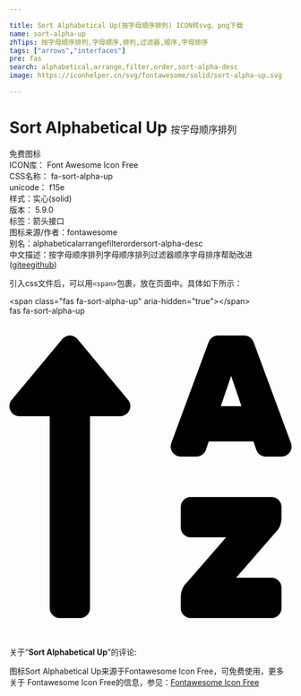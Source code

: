 ```yaml
---

title: Sort Alphabetical Up(按字母顺序排列) ICON转svg、png下载
name: sort-alpha-up
zhTips: 按字母顺序排列,字母顺序,排列,过滤器,顺序,字母排序
tags: ["arrows","interfaces"]
pre: fas
search: alphabetical,arrange,filter,order,sort-alpha-desc
image: https://iconhelper.cn/svg/fontawesome/solid/sort-alpha-up.svg

---
```


# Sort Alphabetical Up  <small style="font-size: 60%;font-weight: 100">按字母顺序排列</small>


<div class="detail-page">
<p>
<span><span class="badge-success badge">免费图标</span> </span>
<br/>
<span>
ICON库：
<span class="badge-secondary badge">Font Awesome Icon Free</span> 
</span>
<br/>
<span>
CSS名称：
<span class="badge-secondary badge">fa-sort-alpha-up</span> 
</span>
<br/>
<span>
unicode：
<span class="badge-secondary badge">f15e</span> 
<copy-btn content='f15e' btn-title=""></copy-btn>
<copy-btn :content='String.fromCodePoint(parseInt("f15e", 16))' btn-title="复制U"></copy-btn>
</span><br/><span>样式：<span class="badge-light badge">实心(solid)</span></span>
<br/>
<span>
版本：
<span class="badge-secondary badge">5.9.0</span> 
</span><br/><span>标签：<span class="badge-light badge"><router-link to="/tags/arrows.html">箭头</router-link></span><span class="badge-light badge"><router-link to="/tags/interfaces.html">接口</router-link></span></span>
<br/>
<span>图标来源/作者：<span class="badge-light badge">fontawesome</span></span> 
<br/>
<span>别名：<span class="badge-light badge">alphabetical</span><span class="badge-light badge">arrange</span><span class="badge-light badge">filter</span><span class="badge-light badge">order</span><span class="badge-light badge">sort-alpha-desc</span></span><br/><span class="zh-detail">中文描述：<span class="badge-primary badge">按字母顺序排列</span><span class="badge-primary badge">字母顺序</span><span class="badge-primary badge">排列</span><span class="badge-primary badge">过滤器</span><span class="badge-primary badge">顺序</span><span class="badge-primary badge">字母排序</span><span class="help-link"><span>帮助改进</span>(<a href="https://gitee.com/liuwave/icon-helper/edit/master/json/fontawesome/solid/sort-alpha-up.json" target="_blank" rel="noopener noreferrer">gitee</a><a href="https://github.com/liuwave/icon-helper/edit/master/json/fontawesome/solid/sort-alpha-up.json" target="_blank" rel="noopener noreferrer">github</a></span>)</span><br/>
</p>
</div>
<div class="alert alert-dark">
  <i class="fas fa-sort-alpha-up fa-xs"></i>
  <i class="fas fa-sort-alpha-up fa-sm"></i>
  <i class="fas fa-sort-alpha-up fa-lg"></i>
  <i class="fas fa-sort-alpha-up fa-2x"></i>
  <i class="fas fa-sort-alpha-up fa-3x"></i>
  <i class="fas fa-sort-alpha-up fa-5x"></i>
  <i class="fas fa-sort-alpha-up fa-7x"></i>
</div>
<div>
  <p>引入css文件后，可以用<code>&lt;span&gt;</code>包裹，放在页面中。具体如下所示：    
  </p>
  <div class="alert alert-primary" style="font-size: 14px">
    &lt;span class="fas fa-sort-alpha-up" aria-hidden="true"&gt;&lt;/span&gt;
    <copy-btn content='<span class="fas fa-sort-alpha-up" aria-hidden="true"></span>'></copy-btn>
  </div>
  <div class="alert alert-secondary">
    <i class="fas fa-sort-alpha-up"
    style="font-size: 24px"
    aria-hidden="true"></i> fas fa-sort-alpha-up
    <copy-btn content="fas fa-sort-alpha-up" btn-title="复制图标名称"></copy-btn>
  </div>
</div>
<div id="svg" class="svg-wrap">
<svg xmlns="http://www.w3.org/2000/svg" viewBox="0 0 448 512"><path d="M16 160h48v304a16 16 0 0 0 16 16h32a16 16 0 0 0 16-16V160h48c14.21 0 21.38-17.24 11.31-27.31l-80-96a16 16 0 0 0-22.62 0l-80 96C-5.35 142.74 1.78 160 16 160zm400 128H288a16 16 0 0 0-16 16v32a16 16 0 0 0 16 16h56l-61.26 70.45A32 32 0 0 0 272 446.37V464a16 16 0 0 0 16 16h128a16 16 0 0 0 16-16v-32a16 16 0 0 0-16-16h-56l61.26-70.45A32 32 0 0 0 432 321.63V304a16 16 0 0 0-16-16zm31.06-85.38l-59.27-160A16 16 0 0 0 372.72 32h-41.44a16 16 0 0 0-15.07 10.62l-59.27 160A16 16 0 0 0 272 224h24.83a16 16 0 0 0 15.23-11.08l4.42-12.92h71l4.41 12.92A16 16 0 0 0 407.16 224H432a16 16 0 0 0 15.06-21.38zM335.61 144L352 96l16.39 48z"/></svg>
</div>
<detail full-name='fa-sort-alpha-up'></detail>
<div class="icon-detail__container">
<p>关于“<b>Sort Alphabetical Up</b>”的评论:</p>
</div>
<Vssue title="关于“Sort Alphabetical Up”的评论" />    
<div><p>图标Sort Alphabetical Up来源于Fontawesome Icon Free，可免费使用，更多关于  Fontawesome Icon Free的信息，参见：<a target="_blank" href="https://iconhelper.cn/fontawesome.html">Fontawesome Icon Free</a>
</p></div>
